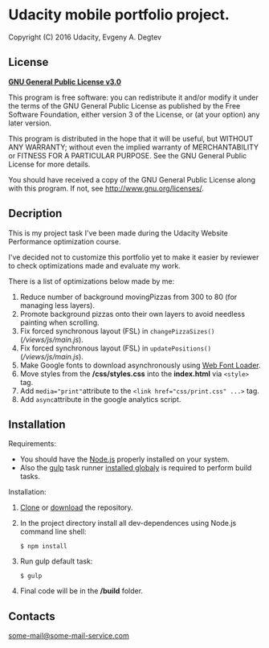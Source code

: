 # Udacity mobile portfolio project.
Copyright (C) 2016  Udacity, Evgeny A. Degtev
## License
**[GNU General Public License v3.0](http://www.gnu.org/licenses/gpl.html)**

This program is free software: you can redistribute it and/or modify it under the terms of the GNU General Public License as published by the Free Software Foundation, either version 3 of the License, or (at your option) any later version.

This program is distributed in the hope that it will be useful, but WITHOUT ANY WARRANTY; without even the implied warranty of MERCHANTABILITY or FITNESS FOR A PARTICULAR PURPOSE. See the GNU General Public License for more details.

You should have received a copy of the GNU General Public License along with this program.  If not, see <http://www.gnu.org/licenses/>.

## Decription
This is my project task I've been made during the Udacity Website Performance optimization course.

I've decided not to customize this portfolio yet to make it easier by reviewer to check optimizations made and evaluate my work. 

There is a list of optimizations below made by me:
1. Reduce number of background movingPizzas from 300 to 80 (for managing less layers).
2. Promote background pizzas onto their own layers to avoid needless painting when scrolling.
3. Fix forced synchronous layout (FSL) in `changePizzaSizes()` (_/views/js/main.js_).
4. Fix forced synchronous layout (FSL) in `updatePositions()` (_/views/js/main.js_).
5. Make Google fonts to download asynchronously using [Web Font Loader](https://github.com/typekit/webfontloader).
6. Move styles from the __/css/styles.css__ into the __index.html__ via `<style>` tag.
7. Add `media="print"`attribute to the `<link href="css/print.css" ...>` tag.
8. Add `async`attribute in the google analytics script.


## Installation
Requirements:
- You should have the [Node.js](https://nodejs.org/en/) properly installed on your system.
- Also the [gulp](https://github.com/gulpjs/gulp/blob/master/docs/getting-started.md) task runner <span style="text-decoration:underline;">installed globaly</span> is required to perform build tasks.

Installation:
1. [Clone](https://github.com/DaggLo/frontend-nanodegree-mobile-portfolio.git) or [download](https://github.com/DaggLo/frontend-nanodegree-mobile-portfolio/archive/master.zip) the repository.
2. In the project directory install all dev-dependences using Node.js command line shell:

    ```
    $ npm install
    ```
3. Run gulp default task:
    ```
    $ gulp
    ```
4. Final code will be in the __/build__ folder.

## Contacts
some-mail@some-mail-service.com